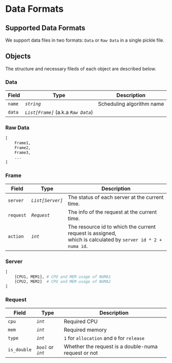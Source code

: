 # Data Formats

## Supported Data Formats

We support data files in two formats: `Data` or `Raw Data` in a single pickle file.

## Objects

The structure and necessary fileds of each object are described below.

### Data

| Field | Type | Description |
| ---- | ---- | ---- |
| `name` | *`string`* | Scheduling algorithm name |
| `data` | *`List[Frame]`* (a.k.a *`Raw Data`*) |   |

### Raw Data

```python
[
    Frame1,
    Frame2,
    Frame3,
    ...
]
```

### Frame

| Field | Type | Description |
| ---- | ---- | ---- |
| `server` | *`List[Server]`* | The status of each server at the current time. |
| `request` | *`Request`* |  The info of the request at the current time. |
| `action` | *`int`* | The resource id to which the current request is assigned, <br> which is calculated by `server id * 2 + numa id`. |

### Server

```python
[
    [CPU1, MEM1], # CPU and MEM usage of NUMA1
    [CPU2, MEM2]  # CPU and MEM usage of NUMA2
]
```

### Request

| Field | Type | Description |
| ---- | ---- | ---- |
| `cpu` | *`int`* |  Required CPU  |
| `mem` | *`int`* |  Required memory  |
| `type` | *`int`* | `1` for `allocation` and `0` for `release` |  
| `is_double` | *`bool`* or *`int`* | Whether the request is a double-numa request or not |

